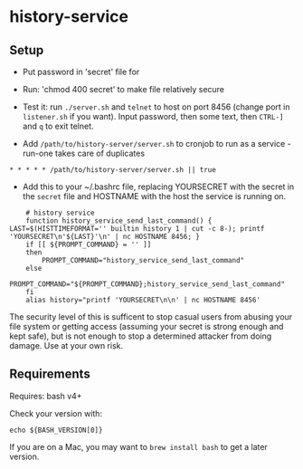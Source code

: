 # history-service

## Setup

- Put password in 'secret' file for

- Run: 'chmod 400 secret' to make file relatively secure

- Test it: run `./server.sh` and `telnet` to host on port 8456 (change port in
`listener.sh` if you want). Input password, then some text, then `CTRL-]` and `q` to
exit telnet.

- Add `/path/to/history-server/server.sh` to cronjob to run as a service - run-one takes care of duplicates

```
* * * * * /path/to/history-server/server.sh || true
```

- Add this to your ~/.bashrc file, replacing YOURSECRET with the secret in the `secret` file and HOSTNAME with the host the service is running on.

```
	# history service
	function history_service_send_last_command() { LAST=$(HISTTIMEFORMAT='' builtin history 1 | cut -c 8-); printf 'YOURSECRET\n'${LAST}'\n' | nc HOSTNAME 8456; }
	if [[ ${PROMPT_COMMAND} = '' ]]
	then
		PROMPT_COMMAND="history_service_send_last_command"
	else
		PROMPT_COMMAND="${PROMPT_COMMAND};history_service_send_last_command"
	fi
	alias history="printf 'YOURSECRET\n\n' | nc HOSTNAME 8456'
```

The security level of this is sufficent to stop casual users from abusing your
file system or getting access (assuming your secret is strong enough and kept
safe), but is not enough to stop a determined attacker from doing damage.
Use at your own risk.

## Requirements

Requires: bash v4+

Check your version with:

```
echo ${BASH_VERSION[0]}
```

If you are on a Mac, you may want to `brew install bash` to get a later version.
